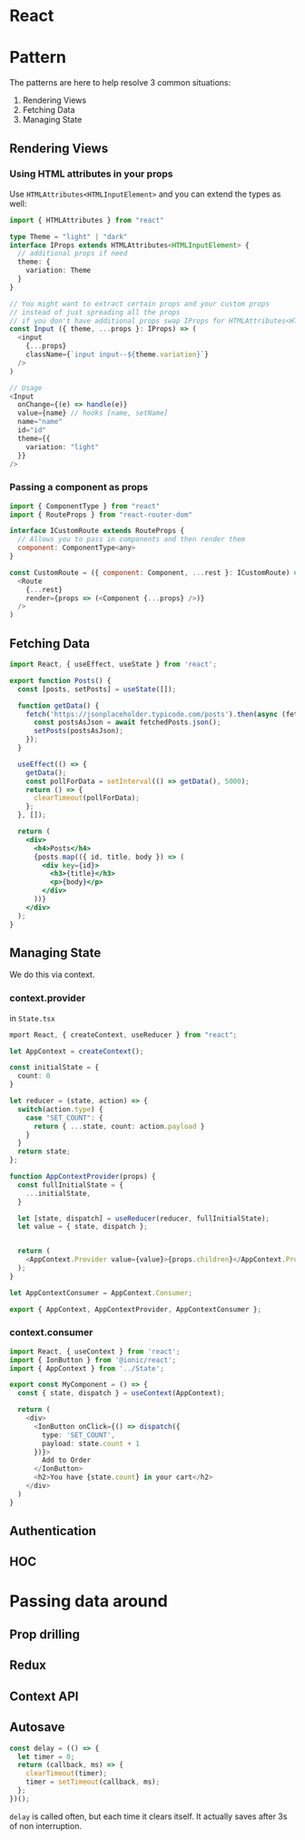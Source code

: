 # React

# Pattern

The patterns are here to help resolve 3 common situations:
  1. Rendering Views
  2. Fetching Data
  3. Managing State

## Rendering Views

### Using HTML attributes in your props

Use `HTMLAttributes<HTMLInputElement>` and you can extend the types as well:
```typescript
import { HTMLAttributes } from "react"

type Theme = "light" | "dark"
interface IProps extends HTMLAttributes<HTMLInputElement> {
  // additional props if need
  theme: {
    variation: Theme
  }
}

// You might want to extract certain props and your custom props
// instead of just spreading all the props
// if you don't have additional props swap IProps for HTMLAttributes<HTMLInputElement>
const Input ({ theme, ...props }: IProps) => (
  <input
    {...props}
    className={`input input--${theme.variation}`}
  />
)

// Usage
<Input
  onChange={(e) => handle(e)}
  value={name} // hooks [name, setName]
  name="name"
  id="id"
  theme={{
    variation: "light"
  }}
/>
```

### Passing a component as props

```javascript
import { ComponentType } from "react"
import { RouteProps } from "react-router-dom"

interface ICustomRoute extends RouteProps {
  // Allows you to pass in components and then render them
  component: ComponentType<any>
}

const CustomRoute = ({ component: Component, ...rest }: ICustomRoute) => (
  <Route
    {...rest}
    render={props => (<Component {...props} />)}
  />
)

```


## Fetching Data

```jsx
import React, { useEffect, useState } from 'react';

export function Posts() {
  const [posts, setPosts] = useState([]);

  function getData() {
    fetch('https://jsonplaceholder.typicode.com/posts').then(async (fetchedPosts) => {
      const postsAsJson = await fetchedPosts.json();
      setPosts(postsAsJson);
    });
  }

  useEffect(() => {
    getData();
    const pollForData = setInterval(() => getData(), 5000);
    return () => {
      clearTimeout(pollForData);
    };
  }, []);

  return (
    <div>
      <h4>Posts</h4>
      {posts.map(({ id, title, body }) => (
        <div key={id}>
          <h3>{title}</h3>
          <p>{body}</p>
        </div>
      ))}
    </div>
  );
}
```


## Managing State

We do this via context.

### context.provider
in `State.tsx`

```typescript
mport React, { createContext, useReducer } from "react";

let AppContext = createContext();

const initialState = {
  count: 0
}

let reducer = (state, action) => {
  switch(action.type) {
    case "SET_COUNT": {
      return { ...state, count: action.payload }
    }
  }
  return state;
};

function AppContextProvider(props) {
  const fullInitialState = {
    ...initialState,
  }

  let [state, dispatch] = useReducer(reducer, fullInitialState);
  let value = { state, dispatch };


  return (
    <AppContext.Provider value={value}>{props.children}</AppContext.Provider>
  );
}

let AppContextConsumer = AppContext.Consumer;

export { AppContext, AppContextProvider, AppContextConsumer };
```

### context.consumer

```typescript
import React, { useContext } from 'react';
import { IonButton } from '@ionic/react';
import { AppContext } from '../State';

export const MyComponent = () => {
  const { state, dispatch } = useContext(AppContext);

  return (
    <div>
      <IonButton onClick={() => dispatch({
        type: 'SET_COUNT',
        payload: state.count + 1
      })}>
        Add to Order
      </IonButton>
      <h2>You have {state.count} in your cart</h2>
    </div>
  )
}
```

## Authentication
## HOC

# Passing data around
## Prop drilling
## Redux
## Context API


## Autosave

```javascript
const delay = (() => {
  let timer = 0;
  return (callback, ms) => {
    clearTimeout(timer);
    timer = setTimeout(callback, ms);
  };
})();

```

`delay` is called often, but each time it clears itself. It actually saves after 3s of non interruption.

